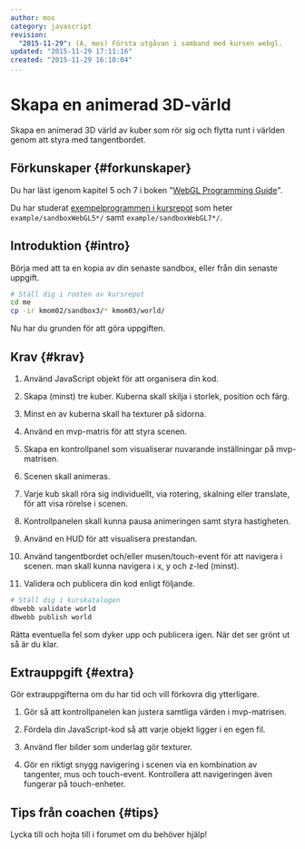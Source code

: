 ```yaml
---
author: mos
category: javascript
revision:
  "2015-11-29": (A, mos) Första utgåvan i samband med kursen webgl.
updated: "2015-11-29 17:11:16"
created: "2015-11-29 16:10:04"
...
```

Skapa en animerad 3D-värld
==================================

Skapa en animerad 3D värld av kuber som rör sig och flytta runt i världen genom att styra med tangentbordet.

<!--more-->



Förkunskaper {#forkunskaper}
-----------------------

Du har läst igenom kapitel 5 och 7 i boken "[WebGL Programming Guide](kunskap/boken-webgl-programming-guide)".

Du har studerat [exempelprogrammen i kursrepot](webgl/repo/example) som heter `example/sandboxWebGL5*/` samt `example/sandboxWebGL7*/`.



Introduktion {#intro}
-----------------------

Börja med att ta en kopia av din senaste sandbox, eller från din senaste uppgift.

```bash
# Ställ dig i rooten av kursrepot
cd me
cp -ir kmom02/sandbox3/* kmom03/world/
```

Nu har du grunden för att göra uppgiften.



Krav {#krav}
-----------------------



1. Använd JavaScript objekt för att organisera din kod.

1. Skapa (minst) tre kuber. Kuberna skall skilja i storlek, position och färg.

1. Minst en av kuberna skall ha texturer på sidorna.

1. Använd en mvp-matris för att styra scenen.

1. Skapa en kontrollpanel som visualiserar nuvarande inställningar på mvp-matrisen.

1. Scenen skall animeras.

1. Varje kub skall röra sig individuellt, via rotering, skalning eller translate, för att visa rörelse i scenen.

1. Kontrollpanelen skall kunna pausa animeringen samt styra hastigheten.

1. Använd en HUD för att visualisera prestandan.

1. Använd tangentbordet och/eller musen/touch-event för att navigera i scenen. man skall kunna navigera i x, y och z-led (minst).

11. Validera och publicera din kod enligt följande.

```bash
# Ställ dig i kurskatalogen
dbwebb validate world
dbwebb publish world
```

Rätta eventuella fel som dyker upp och publicera igen. När det ser grönt ut så är du klar. 



Extrauppgift {#extra}
-----------------------

Gör extrauppgifterna om du har tid och vill förkovra dig ytterligare.

1. Gör så att kontrollpanelen kan justera samtliga värden i mvp-matrisen.

1. Fördela din JavaScript-kod så att varje objekt ligger i en egen fil.

1. Använd fler bilder som underlag gör texturer.

1. Gör en riktigt snygg navigering i scenen via en kombination av tangenter, mus och touch-event. Kontrollera att navigeringen även fungerar på touch-enheter.



Tips från coachen {#tips}
-----------------------

Lycka till och hojta till i forumet om du behöver hjälp!




